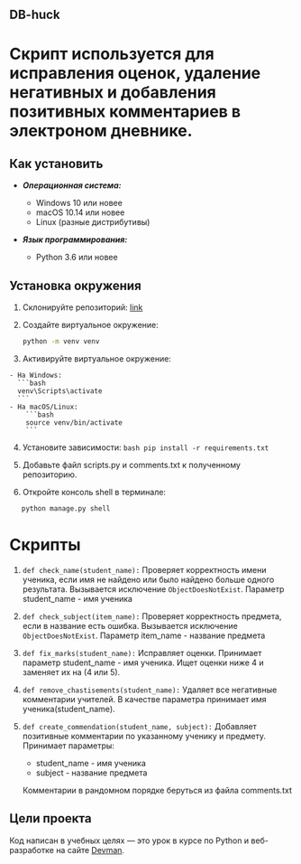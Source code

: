 ## DB-huck
# Скрипт используется для исправления оценок, удаление негативных и добавления позитивных комментариев в электроном дневнике.
## Как установить


  - ***Операционная система:***  
    - Windows 10 или новее
    - macOS 10.14 или новее
    - Linux (разные дистрибутивы)

  - ***Язык программирования:***  
    - Python 3.6 или новее


  ## Установка окружения

  1. Склонируйте репозиторий:
   [link](https://github.com/devmanorg/e-diary.git)

  2. Создайте виртуальное окружение:
        ```bash
        python -m venv venv
        ```

  3. Активируйте виртуальное окружение:
   
    - На Windows:
      ```bash
      venv\Scripts\activate
      ```
    - На macOS/Linux:
        ```bash
        source venv/bin/activate
        ```

  4. Установите зависимости:
    ```bash
        pip install -r requirements.txt
    ```
  5. Добавьте файл scripts.py и comments.txt к полученному репозиторию.

  6. Откройте консоль shell в терминале: 
  ```bash
     python manage.py shell
  ```
# Скрипты

1. `def check_name(student_name):` Проверяет корректность имени ученика, если имя не найдено или было найдено больше одного результата.
Вызывается исключение `ObjectDoesNotExist`. Параметр student_name - имя ученика
2. `def check_subject(item_name):` Проверяет корректность предмета, если в название есть ошибка.
Вызывается исключение `ObjectDoesNotExist`. Параметр item_name - название предмета
3. `def fix_marks(student_name):` Исправляет оценки. Принимает параметр student_name - имя ученика. Ищет оценки ниже 4 и заменяет их на (4 или 5).
4. `def remove_chastisements(student_name):` Удаляет все негативные комментарии учителей. В качестве параметра принимает имя ученика(student_name).
5. `def create_commendation(student_name, subject):` Добавляет позитивные комментарии по указанному ученику и предмету.
    Принимает параметры:
   - student_name - имя ученика
   - subject - название предмета
   
    Комментарии в рандомном порядке беруться из файла comments.txt


## Цели проекта

Код написан в учебных целях — это урок в курсе по Python и веб-разработке на сайте [Devman](https://dvmn.org).



